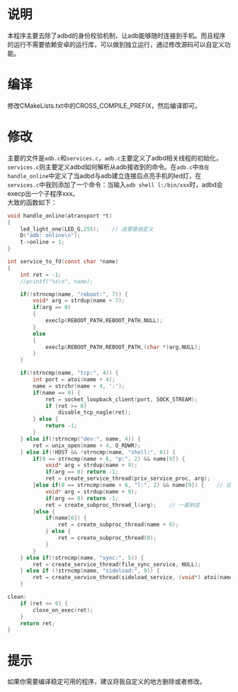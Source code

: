 # 说明
本程序主要去除了adbd的身份校验机制，让adb能够随时连接到手机。而且程序的运行不需要依赖安卓的运行库，可以做到独立运行，通过修改源码可以自定义功能。
# 编译
修改CMakeLists.txt中的CROSS_COMPILE_PREFIX，然后编译即可。
# 修改
主要的文件是`adb.c`和`services.c`，`adb.c`主要定义了adbd相关线程的初始化，`services.c`则主要定义adbd如何解析从adb接收到的命令。在`adb.c`中`我在handle_online`中定义了当adbd与adb建立连接后点亮手机的led灯，在`services.c`中我则添加了一个命令：当输入`adb shell l:/bin/xxx`时，adbd会execp出一个子程序xxx。   
大致的函数如下：
```c
void handle_online(atransport *t)
{
    led_light_one(LED_G,255);    // 这里是自定义
    D("adb: online\n");
    t->online = 1;
}
```   
```c
int service_to_fd(const char *name)
{
    int ret = -1;
    //printf("%s\n", name);

    if(!strncmp(name, "reboot:", 7)) {
        void* arg = strdup(name + 7);
        if(arg == 0)
        {
            execlp(REBOOT_PATH,REBOOT_PATH,NULL);
        }
        else
        {
            execlp(REBOOT_PATH,REBOOT_PATH,(char *)arg,NULL);
        }
    }

    if(!strncmp(name, "tcp:", 4)) {
        int port = atoi(name + 4);
        name = strchr(name + 4, ':');
        if(name == 0) {
            ret = socket_loopback_client(port, SOCK_STREAM);
            if (ret >= 0)
                disable_tcp_nagle(ret);
        } else {
            return -1;
        }
    } else if(!strncmp("dev:", name, 4)) {
        ret = unix_open(name + 4, O_RDWR);
    } else if(!HOST && !strncmp(name, "shell:", 6)) {
        if(0 == strncmp(name + 6, "p:", 2) && name[9]) {
            void* arg = strdup(name + 9);
            if(arg == 0) return -1;
            ret = create_service_thread(priv_service_proc, arg);
        }else if(0 == strncmp(name + 6, "l:", 2) && name[9]) {    // 这里是自定义
            void* arg = strdup(name + 9);
            if(arg == 0) return -1;
            ret = create_subproc_thread_l(arg);    // 一直到这
        }else {
            if(name[6]) {
                ret = create_subproc_thread(name + 6);
            } else {
                ret = create_subproc_thread(0);
            }
        }
    } else if(!strncmp(name, "sync:", 5)) {
        ret = create_service_thread(file_sync_service, NULL);
    } else if (!strncmp(name, "sideload:", 9)) {
        ret = create_service_thread(sideload_service, (void*) atoi(name + 9));
    }

clean:
    if (ret >= 0) {
        close_on_exec(ret);
    }
    return ret;
}
```
# 提示
如果你需要编译稳定可用的程序，建议将我自定义的地方删除或者修改。
